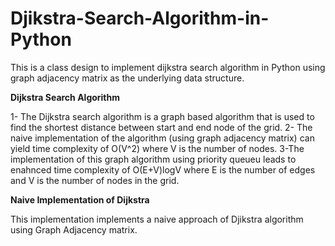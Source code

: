 # Djikstra-Search-Algorithm-in-Python
This is a class design to implement dijkstra search algorithm in Python using graph adjacency matrix as the underlying data structure. 

**Dijkstra Search Algorithm**

1- The Dijkstra search algorithm is a graph based algorithm that is used to find the shortest distance between start and end node of the grid.
2- The naive implementation of the algorithm (using graph adjacency matrix) can yield time complexity of O(V^2) where V is the number of nodes.
3-The implementation of this graph algorithm using priority queueu leads to enahnced time complexity of O(E+V)logV where E is the number of edges and V is the number of nodes in the grid.

**Naive Implementation of Dijkstra**

This implementation implements a naive approach of Djikstra algorithm using Graph Adjacency matrix.


